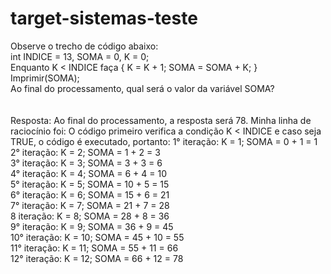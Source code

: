 # target-sistemas-teste

Observe o trecho de código abaixo: <br/>
int INDICE = 13, SOMA = 0, K = 0; <br/>
Enquanto K < INDICE faça { K = K + 1; SOMA = SOMA + K; } <br/>
Imprimir(SOMA); <br/> 
Ao final do processamento, qual será o valor da variável SOMA? <br/>
<br/>
<br/>
Resposta: Ao final do processamento, a resposta será 78. Minha linha de raciocínio foi: O código primeiro verifica a condição K < INDICE e caso seja TRUE, o código é executado, portanto:
1° iteração: K = 1; SOMA = 0 + 1 = 1 <br/>
2° iteração: K = 2; SOMA = 1 + 2 = 3 <br/>
3° iteração: K = 3; SOMA = 3 + 3 = 6 <br/> 
4° iteração: K = 4; SOMA = 6 + 4 = 10 <br/>
5° iteração: K = 5; SOMA = 10 + 5 = 15 <br/>
6° iteração: K = 6; SOMA = 15 + 6 = 21 <br/>
7° iteração: K = 7; SOMA = 21 + 7 = 28 <br/>
8 iteração: K = 8; SOMA = 28 + 8 = 36 <br/>
9° iteração: K = 9; SOMA = 36 + 9 = 45 <br/>
10° iteração: K = 10; SOMA = 45 + 10 = 55 <br/>
11° iteração: K = 11; SOMA = 55 + 11 = 66 <br/>
12° iteração: K = 12; SOMA = 66 + 12 = 78
